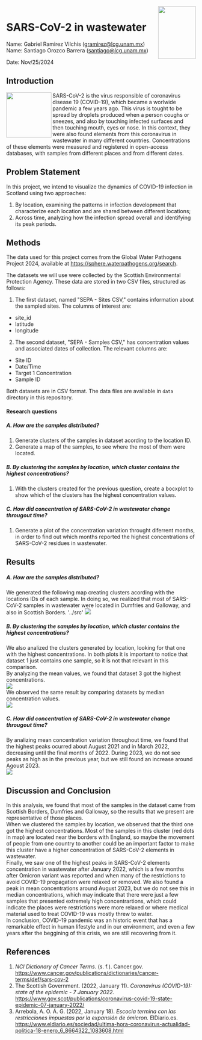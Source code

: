 <img src="https://seeklogo.com/images/U/universidad-nacional-autonoma-de-mexico-unam-logo-004BCD00B1-seeklogo.com.png" width="100" height="140" align="right" />  

# SARS-CoV-2 in wastewater 
  
Name:  Gabriel Ramirez Vilchis (<gramirez@lcg.unam.mx>)  
Name:  Santiago Orozco Barrera (<santiago@lcg.unam.mx>)  
  

Date:  Nov/25/2024  

  
  
## Introduction  
  
<img src="https://upload.wikimedia.org/wikipedia/commons/thumb/8/82/SARS-CoV-2_without_background.png/220px-SARS-CoV-2_without_background.png" width="120" height="120" align="left" /> 

SARS-CoV-2 is the virus responsible of coronavirus disease 19 (COVID-19), which became a worlwide pandemic a few years ago. This virus is tought to be spread by droplets produced when a person coughs or sneezes, and also by touching infected surfaces and then touching mouth, eyes or nose. In this context, they were also found elements from this coronavirus in wastewater in many different countries. Concentrations of these elements were measured and registered in open-access databases, with samples from different places and from different dates. 


## Problem Statement

In this project, we intend to visualize the dynamics of COVID-19 infection in Scotland using two approaches:
1. By location, examining the patterns in infection development that characterize each location and are shared between different locations;
2. Across time, analyzing how the infection spread overall and identifying its peak periods.

## Methods

The data used for this project comes from the Global Water Pathogens Project 2024, available at https://sphere.waterpathogens.org/search.

The datasets we will use were collected by the Scottish Environmental Protection Agency. These data are stored in two CSV files, structured as follows:

1. The first dataset, named "SEPA - Sites CSV," contains information about the sampled sites. The columns of interest are:
- site_id
- latitude
- longitude

2. The second dataset, "SEPA - Samples CSV," has concentration values and associated dates of collection. The relevant columns are:
- Site ID
- Date/Time
- Target 1 Concentration
- Sample ID

Both datasets are in CSV format. The data files are available in `data` directory in this repository.

#### Research questions  
##### A. How are the samples distributed?   
1. Generate clusters of the samples in dataset acording to the location ID.    
2. Generate a map of the samples, to see where the most of them were located.  
  
##### B. By clustering the samples by location, which cluster contains the highest concentrations? 
1. With the clusters created for the previous question, create a bocxplot to show which of the clusters has the highest concentration values.  
  
##### C. How did concentration of SARS-CoV-2 in wastewater change througout time?  
1. Generate a plot of the concentration variation throught diferrent months, in order to find out which months reported the highest concentrations of SARS-CoV-2 residues in wastewater.  



## Results

##### A. How are the samples distributed?  
We generated the following map creating clusters acording with the locations IDs of each sample. In doing so, we realized that most of SARS-CoV-2 samples in wastewater were located in Dumfries and Galloway, and also in Scottish Borders.  '../src'
<img src="../results/map.png"/>  

##### B. By clustering the samples by location, which cluster contains the highest concentrations?  
We also analized the clusters generated by location, looking for that one with the highest concentrations. In both plots it is important to notice that dataset 1 just contains one sample, so it is not that relevant in this comparison.  
By analyzing the mean values, we found that dataset 3 got the highest concentrations.  
<img src="../results/cluster_analysis_mean.png"/>  
We observed the same result by comparing datasets by median concentration values.  
<img src="../results/cluster_analysis_median.png"/> 

##### C. How did concentration of SARS-CoV-2 in wastewater change througout time?  
By analizing mean concentration variation throughout time, we found that the highest peaks ocurred about August 2021 and in March 2022, decreasing until the final months of 2022. During 2023, we do not see peaks as high as in the previous year, but we still found an increase around Agoust 2023.  
<img src="../results/time_vs_concentration.png"/> 



## Discussion and Conclusion
In this analysis, we found that most of the samples in the dataset came from Scottish Borders, Dumfries and Galloway, so the results that we present are representative of those places.  
When we clustered the samples by location, we observed that the third one got the highest concentrations. Most of the samples in this cluster (red dots in map) are located near the borders with England, so maybe the movement of people from one country to another could be an important factor to make this cluster have a higher concentration of SARS-CoV-2 elements in wastewater.  
Finally, we saw one of the highest peaks in SARS-CoV-2 elements concentration in wastewater after January 2022, which is a few months after Omicron variant was reported and when many of the restrictions to avoid COVID-19 propagation were relaxed or removed. We also found a peak in mean concentrations around August 2023, but we do not see this in median concentrations, which may indicate that there were just a few samples that presented extremely high concentrartions, which could indicate the places were restrictions were more relaxed or where medical material used to treat COVID-19 was mostly threw to water.    
In conclusion, COVID-19 pandemic was an historic event that has a remarkable effect in human lifestyle and in our environment, and even a few years after the beggining of this crisis, we are still recovering from it.  


## References

1. _NCI Dictionary of Cancer Terms._ (s. f.). Cancer.gov. https://www.cancer.gov/publications/dictionaries/cancer-terms/def/sars-cov-2
2. The Scottish Government. (2022, January 11). _Coronavirus (COVID-19): state of the epidemic - 7 January 2022._ https://www.gov.scot/publications/coronavirus-covid-19-state-epidemic-07-january-2022/
3. Arrebola, A. O. Á. G. (2022, January 18). _Escocia termina con las restricciones impuestas por la expansión de ómicron._ ElDiario.es. https://www.eldiario.es/sociedad/ultima-hora-coronavirus-actualidad-politica-18-enero_6_8664322_1083608.html
